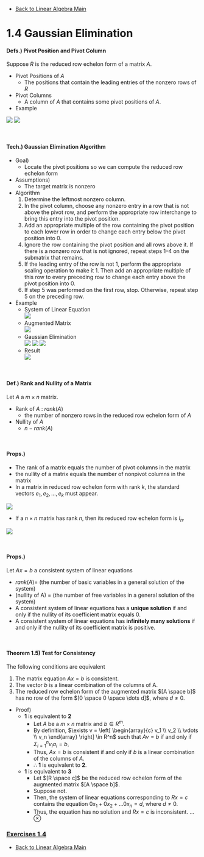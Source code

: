 * [Back to Linear Algebra Main](../../main.md)

# 1.4 Gaussian Elimination

#### Defs.) Pivot Position and Pivot Column
Suppose $R$ is the reduced row echelon form of a matrix $A$.
* Pivot Positions of $A$
  * The positions that contain the leading entries of the nonzero rows of $R$
* Pivot Columns
  * A column of $A$ that contains some pivot positions of $A$.
* Example   

![](./images/04_01_01.png)
![](./images/04_01_02.png)   


<br>

#### Tech.) Gaussian Elimination Algorithm
* Goal)
  * Locate the pivot positions so we can compute the reduced row echelon form
* Assumptions)
  * The target matrix is nonzero
* Algorithm
  1. Determine the leftmost nonzero column.
  2. In the pivot column, choose any nonzero entry in a row that is not above the pivot row, and perform the appropriate row interchange to bring this entry into the pivot position.
  3. Add an appropriate multiple of the row containing the pivot position to each lower row in order to change each entry below the pivot position into 0.
  4. Ignore the row containing the pivot position and all rows above it. If there is a nonzero row that is not ignored, repeat steps 1–4 on the submatrix that remains.
  5. If the leading entry of the row is not 1, perform the appropriate scaling operation to make it 1. Then add an appropriate multiple of this row to every preceding row to change each entry above the pivot position into 0.
  6. If step 5 was performed on the first row, stop. Otherwise, repeat step 5 on the preceding row.
* Example   
  * System of Linear Equation   
    ![](./images/04_01_03.png)
  * Augmented Matrix   
    ![](./images/04_01_04.png)
  * Gaussian Elimination   
    ![](./images/04_01_05.png)
    ![](./images/04_01_06.png)
    ![](./images/04_01_07.png)
  * Result   
    ![](./images/04_01_08.png)


<br>

#### Def.) Rank and Nullity of a Matrix
Let $A$ a $m \times n$ matrix.
* Rank of $A$ : $rank(A)$
  * the number of nonzero rows in the reduced row echelon form of $A$
* Nullity of $A$
  * $n - rank(A)$

<br>

#### Props.)
* The rank of a matrix equals the number of pivot columns in the matrix
* the nullity of a matrix equals the number of nonpivot columns in the matrix
* In a matrix in reduced row echelon form with rank $k$, the standard vectors $e_1, e_2, ... , e_k$ must appear.   

![](./images/04_01_09.png)   

* If a $n \times n$ matrix has rank $n$, then its reduced row echelon form is $I_n$.   

![](./images/04_01_10.png)   

<br>

#### Props.)
Let $Ax=b$ a consistent system of linear equations
* $rank(A) =$ (the number of basic variables in a general solution of the system)
* (nullity of A) = (the number of free variables in a general solution of the system)
* A consistent system of linear equations has a **unique solution** if and only if the nullity of its coefficient matrix equals 0.
* A consistent system of linear equations has **infinitely many solutions** if and only if the nullity of its
coefficient matrix is positive.

<br>

#### Theorem 1.5) Test for Consistency
The following conditions are equivalent
1. The matrix equation $Ax=b$ is consistent.
2. The vector $b$ is a linear combination of the columns of A.
3. The reduced row echelon form of the augmented matrix $[A \space b]$ has no row of the form $[0 \space 0 \space \dots d]$, where $d \ne 0$.
* Proof)
  * **1** is equivalent to **2**
     * Let $A$ be a $m \times n$ matrix and $b \in R^m$. 
     * By definition, $\exists v = \left[ \begin{array}{c} v_1 \\ v_2 \\ \vdots \\ v_n \end{array} \right] \in R^n$ such that $Av = b$ if and only if $\Sigma_{i=1}^{n}{v_ia_i} = b$.
     * Thus, $Ax=b$ is consistent if and only if $b$ is a linear combination of the columns of $A$.
     * $\therefore$ **1** is equivalent to **2**.
  * **1** is equivalent to **3**
     * Let $[R \space c]$ be the reduced row echelon form of the augmented matrix $[A \space b]$.
     * Suppose not.
     * Then, the system of linear equations corresponding to $Rx=c$ contains the equation $0x_1 + 0x_2 + \dots 0x_n = d$, where $d \ne 0$.
     * Thus, the equation has no solution and $Rx=c$ is inconsistent. $\dots \otimes$



### [Exercises 1.4](./exercises.md)


* [Back to Linear Algebra Main](../../main.md)